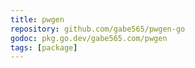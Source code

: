 ```yaml
---
title: pwgen
repository: github.com/gabe565/pwgen-go
godoc: pkg.go.dev/gabe565.com/pwgen
tags: [package]
---
```

